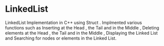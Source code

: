 # LinkedList
LinkedList Implementation in C++ using Struct . Implmented various functions such as Inserting at the Head , the Tail and in the Middle , Deleting elements at the Head , the Tail and in the Middle , Displaying the Linked List and Searching for nodes or elements in the Linked List.
